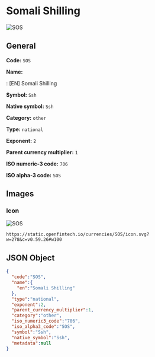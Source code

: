 
# Somali Shilling 
![SOS](https://static.openfintech.io/currencies/SOS/icon.svg?w=278&c=v0.59.26#w100)  

## General 
 
**Code:** `SOS` 
 
**Name:** 
 
:	[EN] Somali Shilling 
 
**Symbol:** `Ssh` 
 
**Native symbol:** `Ssh` 
 
**Category:** `other` 
 
**Type:** `national` 
 
**Exponent:** `2` 
 
**Parent currency multiplier:** `1` 
 
**ISO numeric-3 code:** `706` 
 
**ISO alpha-3 code:** `SOS` 
 

## Images 

### Icon 
 
![SOS](https://static.openfintech.io/currencies/SOS/icon.svg?w=278&c=v0.59.26#w100)  

```
https://static.openfintech.io/currencies/SOS/icon.svg?w=278&c=v0.59.26#w100
```  

## JSON Object 

```json
{
  "code":"SOS",
  "name":{
    "en":"Somali Shilling"
  },
  "type":"national",
  "exponent":2,
  "parent_currency_multiplier":1,
  "category":"other",
  "iso_numeric3_code":"706",
  "iso_alpha3_code":"SOS",
  "symbol":"Ssh",
  "native_symbol":"Ssh",
  "metadata":null
}
```  
